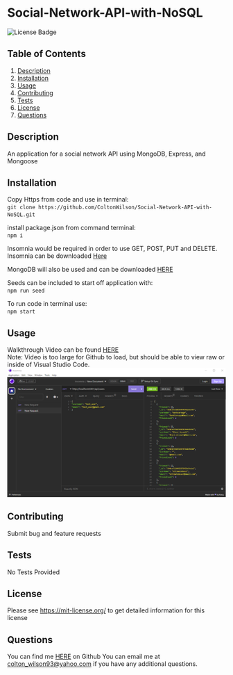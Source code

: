 # Social-Network-API-with-NoSQL

![License Badge](https://shields.io/badge/license-MIT-yellow)

## Table of Contents

1. [Description](#description)
2. [Installation](#installation)
3. [Usage](#usage)
4. [Contributing](#contributing)
5. [Tests](#tests)
6. [License](#license)
7. [Questions](#questions)

## Description

An application for a social network API using MongoDB, Express, and Mongoose

## Installation

Copy Https from code and use in terminal:  
`git clone https://github.com/ColtonWilson/Social-Network-API-with-NoSQL.git`

install package.json from command terminal:  
`npm i`

Insomnia would be required in order to use GET, POST, PUT and DELETE.    
Insomnia can be downloaded [Here](https://docs.insomnia.rest/insomnia/get-started)  
  
MongoDB will also be used and can be downloaded [HERE](https://coding-boot-camp.github.io/full-stack/mongodb/how-to-install-mongodb)  

Seeds can be included to start off application with:  
`npm run seed`
   
To run code in terminal use:  
`npm start`
## Usage

Walkthrough Video can be found [HERE](https://github.com/ColtonWilson/Social-Network-API-with-NoSQL/blob/main/public/images/Walkthrough_Video.webm)
<br>
Note: Video is too large for Github to load, but should be able to view raw or inside of Visual Studio Code. 
![screenshot of working app](https://github.com/ColtonWilson/Social-Network-API-with-NoSQL/blob/main/public/images/working%20code.png)

## Contributing

Submit bug and feature requests

## Tests

No Tests Provided

## License

Please see https://mit-license.org/ to get detailed information for this license

## Questions

You can find me [HERE](https://github.com/ColtonWilson) on Github
You can email me at colton_wilson93@yahoo.com if you have any additional questions.
